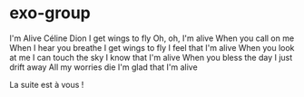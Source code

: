 # exo-group 
I'm Alive
Céline Dion
I get wings to fly
Oh, oh, I'm alive
When you call on me
When I hear you breathe
I get wings to fly
I feel that I'm alive
When you look at me
I can touch the sky
I know that I'm alive
When you bless the day
I just drift away
All my worries die
I'm glad that I'm alive

La suite est à vous !


